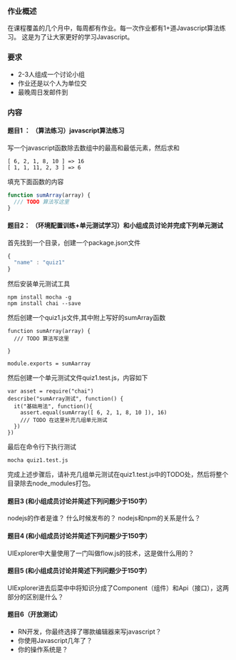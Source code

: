 ### 作业概述
在课程覆盖的几个月中，每周都有作业。每一次作业都有1+道Javascript算法练习。 这是为了让大家更好的学习Javascript。


### 要求
- 2-3人组成一个讨论小组
- 作业还是以个人为单位交
- 最晚周日发邮件到


### 内容

#### 题目1 ： （算法练习）javascript算法练习
写一个javascript函数除去数组中的最高和最低元素，然后求和
```
[ 6, 2, 1, 8, 10 ] => 16
[ 1, 1, 11, 2, 3 ] => 6
```
填充下面函数的内容
``` javascript
function sumArray(array) {
  /// TODO 算法写这里
}

```

#### 题目2： （环境配置训练+单元测试学习）和小组成员讨论并完成下列单元测试
首先找到一个目录，创建一个package.json文件
``` javascript
{
  "name" : "quiz1"
}
```
然后安装单元测试工具
```
npm install mocha -g
npm install chai --save
```
然后创建一个quiz1.js文件,其中附上写好的sumArray函数
```
function sumArray(array) {
  /// TODO 算法写这里
  
}

module.exports = sumAarray
```
然后创建一个单元测试文件quiz1.test.js，内容如下
```
var asset = require("chai")
describe("sumArray测试", function() {
  it("基础用法", function(){
    assert.equal(sumArray([ 6, 2, 1, 8, 10 ]), 16)
    /// TODO 在这里补充几组单元测试
  })
})

```
最后在命令行下执行测试
```
mocha quiz1.test.js
```

完成上述步骤后，请补充几组单元测试在quiz1.test.js中的TODO处，然后将整个目录除去node_modules打包。


#### 题目3 (和小组成员讨论并简述下列问题少于150字）
nodejs的作者是谁？ 什么时候发布的？ nodejs和npm的关系是什么？

#### 题目4  (和小组成员讨论并简述下列问题少于150字）
UIExplorer中大量使用了一门叫做flow.js的技术，这是做什么用的？

#### 题目5 (和小组成员讨论并简述下列问题少于150字）
UIExplorer进去后菜中中将知识分成了Component（组件）和Api（接口），这两部分的区别是什么？ 

#### 题目6（开放测试）
- RN开发，你最终选择了哪款编辑器来写javascript？
- 你使用Javascript几年了？
- 你的操作系统是？
